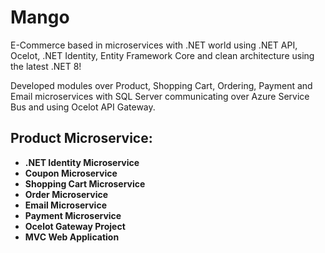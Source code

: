 # Mango

E-Commerce based in microservices with .NET world using .NET API, Ocelot, .NET Identity, Entity Framework Core and clean architecture using the latest .NET 8!

Developed modules over Product, Shopping Cart, Ordering, Payment and Email microservices with SQL Server communicating over Azure Service Bus and using Ocelot API Gateway. 

## Product Microservice:

- **.NET Identity Microservice**
- **Coupon Microservice**
- **Shopping Cart Microservice**
- **Order Microservice**
- **Email Microservice**
- **Payment Microservice**
- **Ocelot Gateway Project**
- **MVC Web Application**
